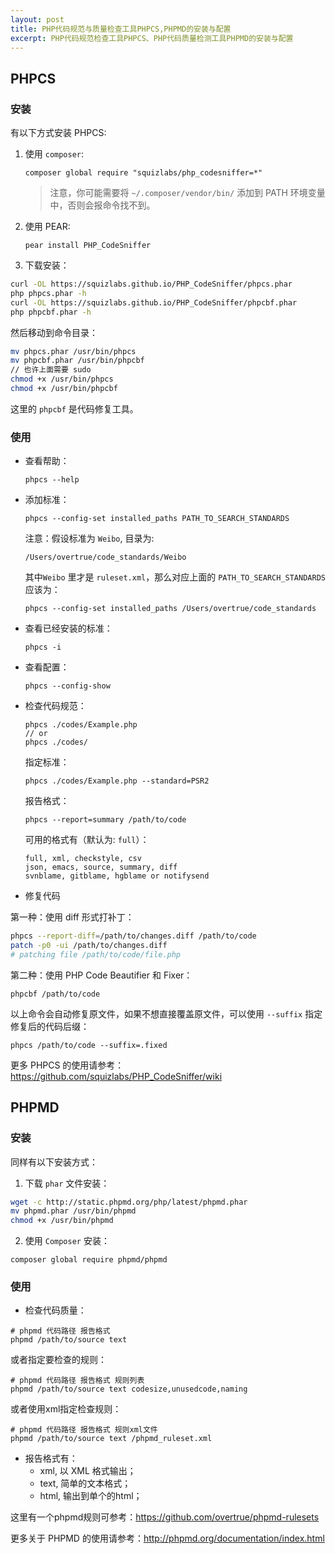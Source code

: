 ```yaml
---
layout: post
title: PHP代码规范与质量检查工具PHPCS,PHPMD的安装与配置
excerpt: PHP代码规范检查工具PHPCS、PHP代码质量检测工具PHPMD的安装与配置
---
```


## PHPCS

### 安装

有以下方式安装 PHPCS:

1. 使用 `composer`:

    ```
    composer global require "squizlabs/php_codesniffer=*"
    ```

    > 注意，你可能需要将 `~/.composer/vendor/bin/` 添加到 PATH 环境变量中，否则会报命令找不到。

2. 使用 PEAR:

    ```
    pear install PHP_CodeSniffer
    ```

3. 下载安装：

```sh
curl -OL https://squizlabs.github.io/PHP_CodeSniffer/phpcs.phar
php phpcs.phar -h
curl -OL https://squizlabs.github.io/PHP_CodeSniffer/phpcbf.phar
php phpcbf.phar -h
```

  然后移动到命令目录：

```sh
mv phpcs.phar /usr/bin/phpcs
mv phpcbf.phar /usr/bin/phpcbf
// 也许上面需要 sudo
chmod +x /usr/bin/phpcs
chmod +x /usr/bin/phpcbf
```

  这里的 `phpcbf` 是代码修复工具。

### 使用

- 查看帮助：

    ```
    phpcs --help
    ```

- 添加标准：

    ```
    phpcs --config-set installed_paths PATH_TO_SEARCH_STANDARDS
    ```

  注意：假设标准为 `Weibo`, 目录为:

    ```
    /Users/overtrue/code_standards/Weibo
    ```

  其中`Weibo` 里才是 `ruleset.xml`，那么对应上面的 `PATH_TO_SEARCH_STANDARDS` 应该为：

    ```
    phpcs --config-set installed_paths /Users/overtrue/code_standards
    ```

- 查看已经安装的标准：

    ```
    phpcs -i
    ```

- 查看配置：

    ```
    phpcs --config-show
    ```

- 检查代码规范：

    ```
    phpcs ./codes/Example.php
    // or
    phpcs ./codes/
    ```

  指定标准：

    ```
    phpcs ./codes/Example.php --standard=PSR2
    ```

  报告格式：

    ```
    phpcs --report=summary /path/to/code
    ```

  可用的格式有（默认为: `full`）：

    ```
    full, xml, checkstyle, csv
    json, emacs, source, summary, diff
    svnblame, gitblame, hgblame or notifysend
    ```

- 修复代码

 第一种：使用 diff 形式打补丁：

```sh
phpcs --report-diff=/path/to/changes.diff /path/to/code
patch -p0 -ui /path/to/changes.diff
# patching file /path/to/code/file.php
```

 第二种：使用 PHP Code Beautifier 和 Fixer：

```
phpcbf /path/to/code
```

  以上命令会自动修复原文件，如果不想直接覆盖原文件，可以使用 `--suffix` 指定修复后的代码后缀：

```
phpcs /path/to/code --suffix=.fixed
```

更多 PHPCS 的使用请参考：https://github.com/squizlabs/PHP_CodeSniffer/wiki


## PHPMD

### 安装

同样有以下安装方式：

1. 下载 `phar` 文件安装：

```sh
wget -c http://static.phpmd.org/php/latest/phpmd.phar
mv phpmd.phar /usr/bin/phpmd
chmod +x /usr/bin/phpmd
```

2. 使用 `Composer` 安装：

```
composer global require phpmd/phpmd
```

### 使用

- 检查代码质量：

```
# phpmd 代码路径 报告格式
phpmd /path/to/source text
```

  或者指定要检查的规则：

```
# phpmd 代码路径 报告格式 规则列表
phpmd /path/to/source text codesize,unusedcode,naming
```

  或者使用xml指定检查规则：

```
# phpmd 代码路径 报告格式 规则xml文件
phpmd /path/to/source text /phpmd_ruleset.xml
```

- 报告格式有：
    - xml, 以 XML 格式输出；
    - text, 简单的文本格式；
    - html, 输出到单个的html；

这里有一个phpmd规则可参考：https://github.com/overtrue/phpmd-rulesets

更多关于 PHPMD 的使用请参考：http://phpmd.org/documentation/index.html